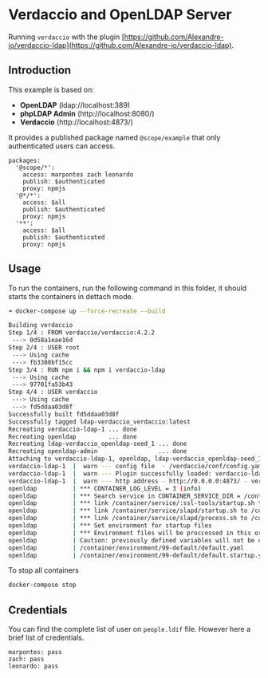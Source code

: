 # Verdaccio and OpenLDAP Server

Running `verdaccio` with the plugin [https://github.com/Alexandre-io/verdaccio-ldap](https://github.com/Alexandre-io/verdaccio-ldap).

## Introduction

This example is based on:

- **OpenLDAP** (ldap://localhost:389)
- **phpLDAP Admin** (http://localhost:8080/)
- **Verdaccio** (http://localhost:4873/)

It provides a published package named `@scope/example` that only authenticated users can access.

```
packages:
  '@scope/*':
    access: marpontes zach leonardo
    publish: $authenticated
    proxy: npmjs
  '@*/*':
    access: $all
    publish: $authenticated
    proxy: npmjs
  '**':
    access: $all
    publish: $authenticated
    proxy: npmjs
```

## Usage

To run the containers, run the following command in this folder, it should starts the containers in dettach mode.

```bash
➜ docker-compose up --force-recreate --build

Building verdaccio
Step 1/4 : FROM verdaccio/verdaccio:4.2.2
 ---> 0d58a1eae16d
Step 2/4 : USER root
 ---> Using cache
 ---> fb3300bf15cc
Step 3/4 : RUN npm i && npm i verdaccio-ldap
 ---> Using cache
 ---> 97701fa53b43
Step 4/4 : USER verdaccio
 ---> Using cache
 ---> fd5ddaa03d8f
Successfully built fd5ddaa03d8f
Successfully tagged ldap-verdaccio_verdaccio:latest
Recreating verdaccio-ldap-1 ... done
Recreating openldap         ... done
Recreating ldap-verdaccio_openldap-seed_1 ... done
Recreating openldap-admin                 ... done
Attaching to verdaccio-ldap-1, openldap, ldap-verdaccio_openldap-seed_1, openldap-admin
verdaccio-ldap-1  |  warn --- config file  - /verdaccio/conf/config.yaml
verdaccio-ldap-1  |  warn --- Plugin successfully loaded: verdaccio-ldap
verdaccio-ldap-1  |  warn --- http address - http://0.0.0.0:4873/ - verdaccio/4.2.2
openldap          | *** CONTAINER_LOG_LEVEL = 3 (info)
openldap          | *** Search service in CONTAINER_SERVICE_DIR = /container/service :
openldap          | *** link /container/service/:ssl-tools/startup.sh to /container/run/startup/:ssl-tools
openldap          | *** link /container/service/slapd/startup.sh to /container/run/startup/slapd
openldap          | *** link /container/service/slapd/process.sh to /container/run/process/slapd/run
openldap          | *** Set environment for startup files
openldap          | *** Environment files will be proccessed in this order : 
openldap          | Caution: previously defined variables will not be overriden.
openldap          | /container/environment/99-default/default.yaml
openldap          | /container/environment/99-default/default.startup.yaml
``` 

To stop all containers

```bash
docker-compose stop
```

## Credentials

You can find the complete list of user on `people.ldif` file. However here a brief list of credentials.

```
marpontes: pass
zach: pass
leonardo: pass
```
